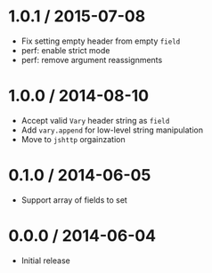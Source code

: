 1.0.1 / 2015-07-08
  ====

  * Fix setting empty header from empty `field`
  * perf: enable strict mode
  * perf: remove argument reassignments

1.0.0 / 2014-08-10
  ====

  * Accept valid `Vary` header string as `field`
  * Add `vary.append` for low-level string manipulation
  * Move to `jshttp` orgainzation

0.1.0 / 2014-06-05
  ====

  * Support array of fields to set

0.0.0 / 2014-06-04
  ====

  * Initial release
